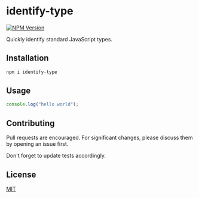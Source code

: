 # identify-type

[![NPM Version](https://img.shields.io/npm/v/identify-type)](https://www.npmjs.com/package/identify-type)

Quickly identify standard JavaScript types.

## Installation

```bash
npm i identify-type
```

## Usage

```javascript
console.log("hello world");
```

## Contributing

Pull requests are encouraged. For significant changes, please discuss them by opening an issue first.

Don't forget to update tests accordingly.

## License

[MIT](LICENSE)
